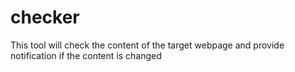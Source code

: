 # checker
This tool will check the content of the target webpage and provide notification if the content is changed
